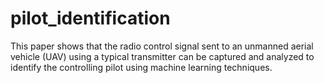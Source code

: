 # pilot_identification
 This paper shows that the radio control signal sent to an unmanned aerial vehicle (UAV) using a typical transmitter can be captured and analyzed to identify the controlling pilot using machine learning techniques.
